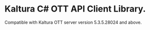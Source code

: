 # Kaltura C# OTT API Client Library.
Compatible with Kaltura OTT server version 5.3.5.28024 and above.
